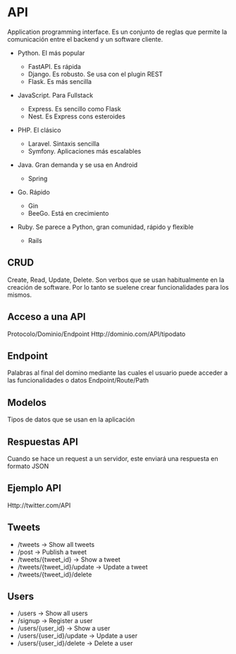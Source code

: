 # API
Application programming interface. Es un conjunto de reglas que permite la comunicación entre el backend y un software cliente.

- Python. El más popular
    - FastAPI. Es rápida
    - Django. Es robusto. Se usa con el plugin REST
    - Flask. Es más sencilla

- JavaScript. Para Fullstack
    - Express. Es sencillo como Flask
    - Nest. Es Express cons esteroides

- PHP. El clásico
    - Laravel. Sintaxis sencilla
    - Symfony. Aplicaciones más escalables

- Java. Gran demanda y se usa en Android
    - Spring

- Go. Rápido
    - Gin
    - BeeGo. Está en crecimiento

- Ruby. Se parece a Python, gran comunidad, rápido y flexible
    - Rails

## CRUD
Create, Read, Update, Delete. Son verbos que se usan habitualmente en la creación de software. Por lo tanto se suelene crear funcionalidades para los mismos.

## Acceso a una API
Protocolo/Dominio/Endpoint
Http://dominio.com/API/tipodato

## Endpoint
Palabras al final del domino mediante las cuales el usuario puede acceder a las funcionalidades o datos
Endpoint/Route/Path

## Modelos
Tipos de datos que se usan en la aplicación

## Respuestas API
Cuando se hace un request a un servidor, este enviará una respuesta en formato JSON

## Ejemplo API
Http://twitter.com/API

## Tweets
- /tweets -> Show all tweets
- /post -> Publish a tweet
- /tweets/{tweet_id} -> Show a tweet
- /tweets/{tweet_id}/update -> Update a tweet
- /tweets/{tweet_id}/delete

## Users
- /users -> Show all users
- /signup -> Register a user
- /users/{user_id} -> Show a user
- /users/{user_id}/update -> Update a user
- /users/{user_id}/delete -> Delete a user